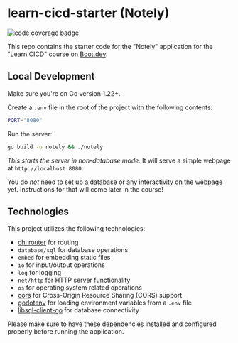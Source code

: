 # learn-cicd-starter (Notely)

![code coverage badge](https://github.com/barturba/learn-cicd-starter/actions/workflows/Tests.yml/badge.svg)

This repo contains the starter code for the "Notely" application for the "Learn CICD" course on [Boot.dev](https://boot.dev).

## Local Development

Make sure you're on Go version 1.22+.

Create a `.env` file in the root of the project with the following contents:

```bash
PORT="8080"
```

Run the server:

```bash
go build -o notely && ./notely
```

_This starts the server in non-database mode._ It will serve a simple webpage at `http://localhost:8080`.

You do _not_ need to set up a database or any interactivity on the webpage yet. Instructions for that will come later in the course!

## Technologies

This project utilizes the following technologies:

- [chi router](https://github.com/go-chi/chi) for routing
- `database/sql` for database operations
- `embed` for embedding static files
- `io` for input/output operations
- `log` for logging
- `net/http` for HTTP server functionality
- `os` for operating system related operations
- [cors](https://github.com/go-chi/cors) for Cross-Origin Resource Sharing (CORS) support
- [godotenv](https://github.com/joho/godotenv) for loading environment variables from a `.env` file
- [libsql-client-go](https://github.com/tursodatabase/libsql-client-go/libsql) for database connectivity

Please make sure to have these dependencies installed and configured properly before running the application.
